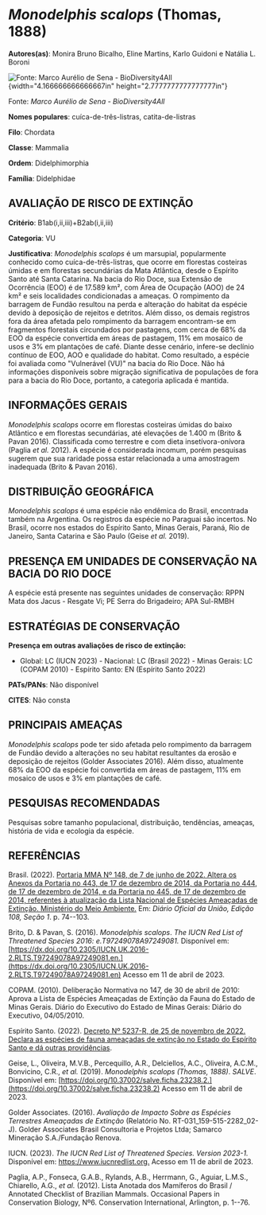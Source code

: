 # *Monodelphis scalops* (Thomas, 1888)

**Autores(as)**: Monira Bruno Bicalho, Eline Martins, Karlo Guidoni e Natália L. Boroni

![Fonte: Marco Aurélio de Sena - BioDiversity4All](media/rId20.jpg){width="4.166666666666667in" height="2.7777777777777777in"}

Fonte: *Marco Aurélio de Sena - BioDiversity4All*

**Nomes populares**: cuíca-de-três-listras, catita-de-listras

**Filo**: Chordata

**Classe**: Mammalia

**Ordem**: Didelphimorphia

**Família**: Didelphidae

## AVALIAÇÃO DE RISCO DE EXTINÇÃO

**Critério**: B1ab(i,ii,iii)+B2ab(i,ii,iii)

**Categoria**: VU

**Justificativa**: *Monodelphis scalops* é um marsupial, popularmente conhecido como cuíca-de-três-listras, que ocorre em florestas costeiras úmidas e em florestas secundárias da Mata Atlântica, desde o Espírito Santo até Santa Catarina. Na bacia do Rio Doce, sua Extensão de Ocorrência (EOO) é de 17.589 km², com Área de Ocupação (AOO) de 24 km² e seis localidades condicionadas a ameaças. O rompimento da barragem de Fundão resultou na perda e alteração do habitat da espécie devido à deposição de rejeitos e detritos. Além disso, os demais registros fora da área afetada pelo rompimento da barragem encontram-se em fragmentos florestais circundados por pastagens, com cerca de 68% da EOO da espécie convertida em áreas de pastagem, 11% em mosaico de usos e 3% em plantações de café. Diante desse cenário, infere-se declínio contínuo de EOO, AOO e qualidade do habitat. Como resultado, a espécie foi avaliada como "Vulnerável (VU)" na bacia do Rio Doce. Não
há informações disponíveis sobre migração significativa de populações de fora para a bacia do Rio Doce, portanto, a categoria aplicada é mantida.

## INFORMAÇÕES GERAIS

*Monodelphis scalops* ocorre em florestas costeiras úmidas do baixo Atlântico e em florestas secundárias, até elevações de 1.400 m (Brito & Pavan 2016). Classificada como terrestre e com dieta insetívora-onívora (Paglia *et al.* 2012). A espécie é considerada incomum, porém pesquisas sugerem que sua raridade possa estar relacionada a uma amostragem inadequada (Brito & Pavan 2016).

## DISTRIBUIÇÃO GEOGRÁFICA

*Monodelphis scalops* é uma espécie não endêmica do Brasil, encontrada também na Argentina. Os registros da espécie no Paraguai são incertos.  No Brasil, ocorre nos estados do Espírito Santo, Minas Gerais, Paraná, Rio de Janeiro, Santa Catarina e São Paulo (Geise *et al.* 2019).

## PRESENÇA EM UNIDADES DE CONSERVAÇÃO NA BACIA DO RIO DOCE

A espécie está presente nas seguintes unidades de conservação: RPPN Mata dos Jacus - Resgate Vi; PE Serra do Brigadeiro; APA Sul-RMBH

## ESTRATÉGIAS DE CONSERVAÇÃO

**Presença em outras avaliações de risco de extinção:**

-   Global: LC (IUCN 2023) -   Nacional: LC (Brasil 2022) -   Minas Gerais: LC (COPAM 2010) -   Espírito Santo: EN (Espírito Santo 2022)

**PATs/PANs**: Não disponível

**CITES**: Não consta

## PRINCIPAIS AMEAÇAS

*Monodelphis scalops* pode ter sido afetada pelo rompimento da barragem de Fundão devido a alterações no seu habitat resultantes da erosão e deposição de rejeitos (Golder Associates 2016). Além disso, atualmente 68% da EOO da espécie foi convertida em áreas de pastagem, 11% em mosaico de usos e 3% em plantações de café.

## PESQUISAS RECOMENDADAS

Pesquisas sobre tamanho populacional, distribuição, tendências, ameaças, história de vida e ecologia da espécie.

## REFERÊNCIAS

Brasil. (2022). [Portaria MMA Nº 148, de 7 de junho de 2022. Altera os Anexos da Portaria no 443, de 17 de dezembro de 2014, da Portaria no 444, de 17 de dezembro de 2014, e da Portaria no 445, de 17 de dezembro de 2014, referentes à atualização da Lista Nacional de Espécies Ameaçadas de Extinção. Ministério do Meio Ambiente.](https://in.gov.br/en/web/dou/-/portaria-mma-n-148-de-7-de-junho-de-2022-406272733) Em: *Diário Oficial da União, Edição 108, Seção 1*. p. 74--103.

Brito, D. & Pavan, S. (2016). *Monodelphis scalops*. *The IUCN Red List of Threatened Species 2016: e.T97249078A97249081.* Disponível em: [https://dx.doi.org/10.2305/IUCN.UK.2016-2.RLTS.T97249078A97249081.en.](https://dx.doi.org/10.2305/IUCN.UK.2016-2.RLTS.T97249078A97249081.en) Acesso em 11 de abril de 2023.

COPAM. (2010). Deliberação Normativa no 147, de 30 de abril de 2010: Aprova a Lista de Espécies Ameaçadas de Extinção da Fauna do Estado de Minas Gerais. Diário do Executivo do Estado de Minas Gerais: Diário do Executivo, 04/05/2010.

Espírito Santo. (2022). [Decreto Nº 5237-R, de 25 de novembro de 2022.  Declara as espécies de fauna ameaçadas de extinção no Estado do Espírito Santo e dá outras providências](https://iema.es.gov.br/Media/iema/FAUNA/Decreto%205237-R_2022_25-Nov%20-%20Fauna%20(s-peixes)%20-%20Lista%20de%20Esp%C3%A9cies%20Amea%C3%A7adas%20de%20Extin%C3%A7%C3%A3o.pdf).

Geise, L., Oliveira, M.V.B., Percequillo, A.R., Delciellos, A.C., Oliveira, A.C.M., Bonvicino, C.R., *et al.* (2019). *Monodelphis scalops (Thomas, 1888)*. *SALVE*. Disponível em: [https://doi.org/10.37002/salve.ficha.23238.2.](https://doi.org/10.37002/salve.ficha.23238.2) Acesso em 11 de abril de 2023.

Golder Associates. (2016). *Avaliação de Impacto Sobre as Espécies Terrestres Ameaçadas de Extinção* (Relatório No.  RT-031_159-515-2282_02-J). Golder Associates Brasil Consultoria e Projetos Ltda; Samarco Mineração S.A./Fundação Renova.

IUCN. (2023). *The IUCN Red List of Threatened Species. Version 2023-1.* Disponível em: <https://www.iucnredlist.org.> Acesso em 11 de abril de 2023.

Paglia, A.P., Fonseca, G.A.B., Rylands, A.B., Herrmann, G., Aguiar, L.M.S., Chiarello, A.G., *et al.* (2012). Lista Anotada dos Mamíferos do Brasil / Annotated Checklist of Brazilian Mammals. Occasional Papers in Conservation Biology, Nº6. Conservation International, Arlington, p.  1--76.
